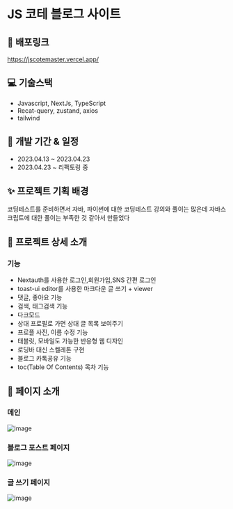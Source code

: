 # JS 코테 블로그 사이트

## 🚀 배포링크
https://jscotemaster.vercel.app/
## 💻 기술스택
* Javascript, NextJs, TypeScript
* Recat-query, zustand, axios
* tailwind

## 🎈 개발 기간 & 일정
* 2023.04.13 ~ 2023.04.23
* 2023.04.23 ~ 리팩토링 중

## ✨ 프로젝트 기획 배경
코딩테스트를 준비하면서 자바, 파이썬에 대한 코딩테스트 강의와 풀이는 많은데 자바스크립트에 대한 풀이는 부족한 것 같아서 만들었다

## 🎊 프로젝트 상세 소개
### 기능
* Nextauth를 사용한 로그인,회원가입,SNS 간편 로그인
* toast-ui editor를 사용한 마크다운 글 쓰기 + viewer
* 댓글, 좋아요 기능
* 검색, 태그검색 기능
* 다크모드
* 상대 프로필로 가면 상대 글 목록 보여주기
* 프로플 사진, 이름 수정 기능
* 태블릿, 모바일도 가능한 반응형 웹 디자인
* 로딩바 대신 스켈레톤 구현
* 블로그 카톡공유 기능
* toc(Table Of Contents) 목차 기능 
## 📖 페이지 소개
### 메인
![image](https://user-images.githubusercontent.com/91642972/235447259-5cfff96a-71ae-4d67-96f0-8101ba019f9e.png)
### 블로그 포스트 페이지
![image](https://github.com/cyd5538/blogproject/assets/91642972/96f67564-318e-4dbc-a44d-e61d73c3a3f3)
### 글 쓰기 페이지
![image](https://user-images.githubusercontent.com/91642972/235447479-deb5a651-ce14-4048-a93c-881ad49a7885.png)
